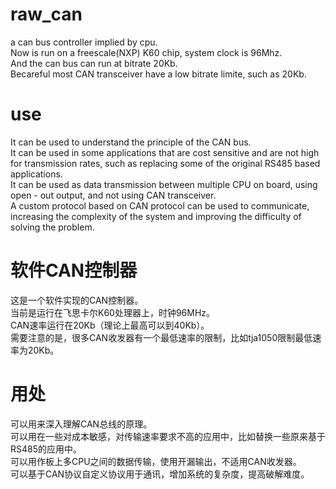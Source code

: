 # raw_can
a can bus controller implied by cpu.<br>
Now is run on a freescale(NXP) K60 chip, system clock is 96Mhz.<br>
And the can bus can run at bitrate 20Kb.<br>
Becareful most CAN transceiver have a low bitrate limite, such as 20Kb.<br>
# use
It can be used to understand the principle of the CAN bus. <br>
It can be used in some applications that are cost sensitive and are not high for transmission rates, such as replacing some of the original RS485 based applications. <br>
It can be used as data transmission between multiple CPU on board, using open - out output, and not using CAN transceiver. <br>
A custom protocol based on CAN protocol can be used to communicate, increasing the complexity of the system and improving the difficulty of solving the problem. <br>

# 软件CAN控制器
这是一个软件实现的CAN控制器。<br>
当前是运行在飞思卡尔K60处理器上，时钟96MHz。<br>
CAN速率运行在20Kb（理论上最高可以到40Kb）。<br>
需要注意的是，很多CAN收发器有一个最低速率的限制，比如tja1050限制最低速率为20Kb。<br>
# 用处
可以用来深入理解CAN总线的原理。<br>
可以用在一些对成本敏感，对传输速率要求不高的应用中，比如替换一些原来基于RS485的应用中。<br>
可以用作板上多CPU之间的数据传输，使用开漏输出，不适用CAN收发器。<br>
可以基于CAN协议自定义协议用于通讯，增加系统的复杂度，提高破解难度。<br>

